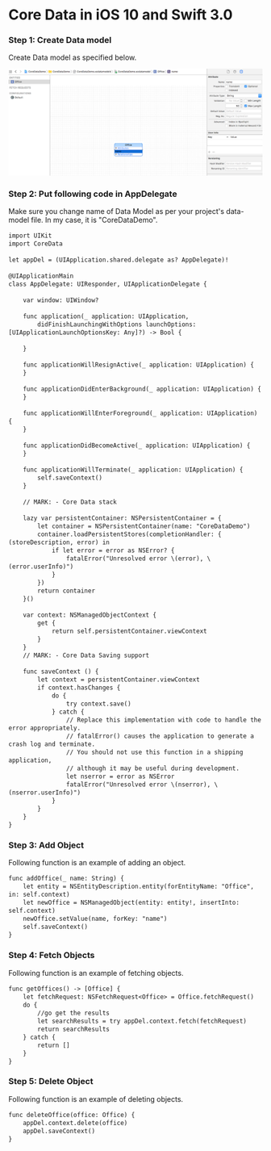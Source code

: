 # Core Data in iOS 10 and Swift 3.0

### Step 1: Create Data model

Create Data model as specified below.

![](CoreDataModel.png)

### Step 2: Put following code in AppDelegate

Make sure you change name of Data Model as per your project's data-model file. In my case, it is "CoreDataDemo".

```
import UIKit
import CoreData

let appDel = (UIApplication.shared.delegate as? AppDelegate)!

@UIApplicationMain
class AppDelegate: UIResponder, UIApplicationDelegate {

    var window: UIWindow?

    func application(_ application: UIApplication, 
        didFinishLaunchingWithOptions launchOptions: [UIApplicationLaunchOptionsKey: Any]?) -> Bool {

    }

    func applicationWillResignActive(_ application: UIApplication) {
    }

    func applicationDidEnterBackground(_ application: UIApplication) {
    }

    func applicationWillEnterForeground(_ application: UIApplication) {
    }

    func applicationDidBecomeActive(_ application: UIApplication) {
    }

    func applicationWillTerminate(_ application: UIApplication) {
        self.saveContext()
    }

    // MARK: - Core Data stack

    lazy var persistentContainer: NSPersistentContainer = {
        let container = NSPersistentContainer(name: "CoreDataDemo")
        container.loadPersistentStores(completionHandler: { (storeDescription, error) in
            if let error = error as NSError? {
                fatalError("Unresolved error \(error), \(error.userInfo)")
            }
        })
        return container
    }()

    var context: NSManagedObjectContext {
        get {
            return self.persistentContainer.viewContext
        }
    }
    // MARK: - Core Data Saving support

    func saveContext () {
        let context = persistentContainer.viewContext
        if context.hasChanges {
            do {
                try context.save()
            } catch {
                // Replace this implementation with code to handle the error appropriately.
                // fatalError() causes the application to generate a crash log and terminate. 
                // You should not use this function in a shipping application, 
                // although it may be useful during development.
                let nserror = error as NSError
                fatalError("Unresolved error \(nserror), \(nserror.userInfo)")
            }
        }
    }
}
```

### Step 3: Add Object

Following function is an example of adding an object.

```
func addOffice(_ name: String) {
    let entity = NSEntityDescription.entity(forEntityName: "Office", in: self.context)
    let newOffice = NSManagedObject(entity: entity!, insertInto: self.context)
    newOffice.setValue(name, forKey: "name")
    self.saveContext()
}
```

### Step 4: Fetch Objects

Following function is an example of fetching objects.

```
func getOffices() -> [Office] {
    let fetchRequest: NSFetchRequest<Office> = Office.fetchRequest()
    do {
        //go get the results
        let searchResults = try appDel.context.fetch(fetchRequest)
        return searchResults
    } catch {
        return []
    }
}
```

### Step 5: Delete Object

Following function is an example of deleting objects.

```
func deleteOffice(office: Office) {
    appDel.context.delete(office)
    appDel.saveContext()
}
```